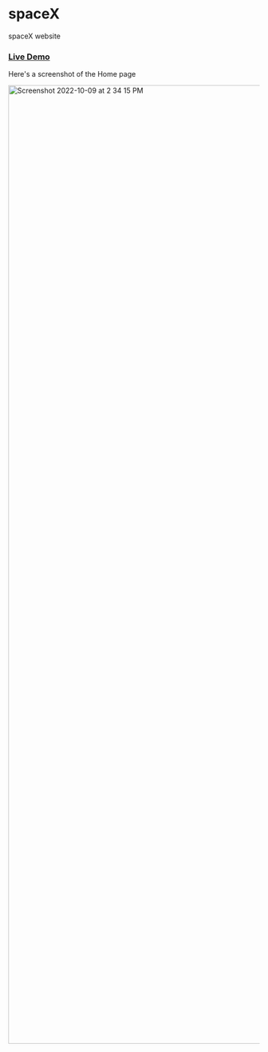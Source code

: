 # spaceX
spaceX website
### [Live Demo](https://space-x-bice.vercel.app)


Here's a screenshot of the Home page

<img width="1920" alt="Screenshot 2022-10-09 at 2 34 15 PM" src="https://user-images.githubusercontent.com/57884768/194747951-32f8a2a8-96da-40f2-a56f-005f57c284c2.png">
